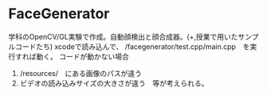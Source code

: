 FaceGenerator
=============

学科のOpenCV/GL実験で作成。自動顔検出と顔合成器。(+,授業で用いたサンプルコードたち)
xcodeで読み込んで、
/facegenerator/test.cpp/main.cpp　を実行すれば動く。
コードが動かない場合
1) /resources/　にある画像のパスが違う
2) ビデオの読み込みサイズの大きさが違う　等が考えられる。
